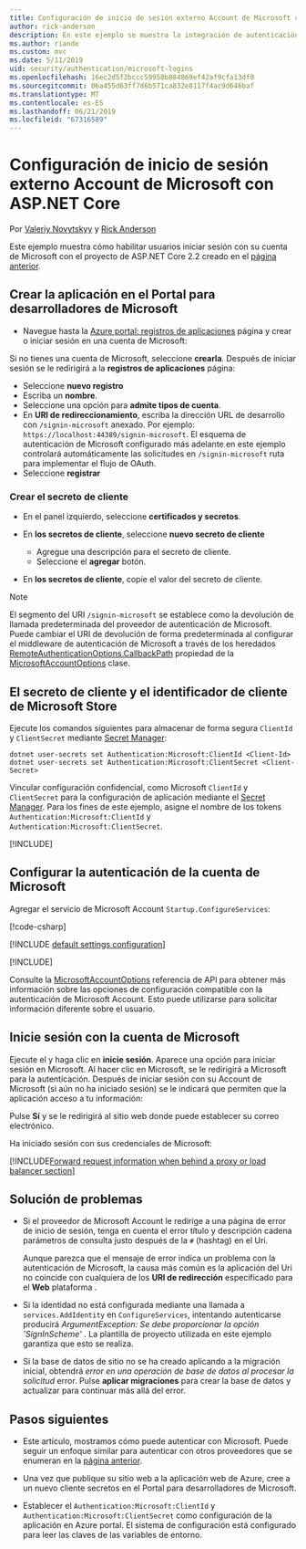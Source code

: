 ```yaml
---
title: Configuración de inicio de sesión externo Account de Microsoft con ASP.NET Core
author: rick-anderson
description: En este ejemplo se muestra la integración de autenticación de usuario de la cuenta de Microsoft en una aplicación de ASP.NET Core existente.
ms.author: riande
ms.custom: mvc
ms.date: 5/11/2019
uid: security/authentication/microsoft-logins
ms.openlocfilehash: 16ec2d5f2bccc59958b884869ef42af9cfa13df0
ms.sourcegitcommit: 06a455d63ff7d6b571ca832e8117f4ac9d646baf
ms.translationtype: MT
ms.contentlocale: es-ES
ms.lasthandoff: 06/21/2019
ms.locfileid: "67316589"
---
```

# <a name="microsoft-account-external-login-setup-with-aspnet-core"></a>Configuración de inicio de sesión externo Account de Microsoft con ASP.NET Core

Por [Valeriy Novytskyy](https://github.com/01binary) y [Rick Anderson](https://twitter.com/RickAndMSFT)

Este ejemplo muestra cómo habilitar usuarios iniciar sesión con su cuenta de Microsoft con el proyecto de ASP.NET Core 2.2 creado en el [página anterior](xref:security/authentication/social/index).

## <a name="create-the-app-in-microsoft-developer-portal"></a>Crear la aplicación en el Portal para desarrolladores de Microsoft

* Navegue hasta la [Azure portal: registros de aplicaciones](https://go.microsoft.com/fwlink/?linkid=2083908) página y crear o iniciar sesión en una cuenta de Microsoft:

Si no tienes una cuenta de Microsoft, seleccione **crearla**. Después de iniciar sesión se le redirigirá a la **registros de aplicaciones** página:

* Seleccione **nuevo registro**
* Escriba un **nombre**.
* Seleccione una opción para **admite tipos de cuenta**.  <!-- Accounts for any org work with MS domain accounts. Most folks probably want the last option, personal MS accounts -->
* En **URI de redireccionamiento**, escriba la dirección URL de desarrollo con `/signin-microsoft` anexado. Por ejemplo: `https://localhost:44389/signin-microsoft`. El esquema de autenticación de Microsoft configurado más adelante en este ejemplo controlará automáticamente las solicitudes en `/signin-microsoft` ruta para implementar el flujo de OAuth.
* Seleccione **registrar**

### <a name="create-client-secret"></a>Crear el secreto de cliente

* En el panel izquierdo, seleccione **certificados y secretos**.
* En **los secretos de cliente**, seleccione **nuevo secreto de cliente**

  * Agregue una descripción para el secreto de cliente.
  * Seleccione el **agregar** botón.

* En **los secretos de cliente**, copie el valor del secreto de cliente.

> [!NOTE]
> El segmento del URI `/signin-microsoft` se establece como la devolución de llamada predeterminada del proveedor de autenticación de Microsoft. Puede cambiar el URI de devolución de forma predeterminada al configurar el middleware de autenticación de Microsoft a través de los heredados [RemoteAuthenticationOptions.CallbackPath](/dotnet/api/microsoft.aspnetcore.authentication.remoteauthenticationoptions.callbackpath) propiedad de la [MicrosoftAccountOptions](/dotnet/api/microsoft.aspnetcore.authentication.microsoftaccount.microsoftaccountoptions) clase.

## <a name="store-the-microsoft-client-id-and-client-secret"></a>El secreto de cliente y el identificador de cliente de Microsoft Store

Ejecute los comandos siguientes para almacenar de forma segura `ClientId` y `ClientSecret` mediante [Secret Manager](xref:security/app-secrets):

```console
dotnet user-secrets set Authentication:Microsoft:ClientId <Client-Id>
dotnet user-secrets set Authentication:Microsoft:ClientSecret <Client-Secret>
```

Vincular configuración confidencial, como Microsoft `ClientId` y `ClientSecret` para la configuración de aplicación mediante el [Secret Manager](xref:security/app-secrets). Para los fines de este ejemplo, asigne el nombre de los tokens `Authentication:Microsoft:ClientId` y `Authentication:Microsoft:ClientSecret`.

[!INCLUDE[](~/includes/environmentVarableColon.md)]

## <a name="configure-microsoft-account-authentication"></a>Configurar la autenticación de la cuenta de Microsoft

Agregar el servicio de Microsoft Account `Startup.ConfigureServices`:

[!code-csharp[](~/security/authentication/social/social-code/StartupMS.cs?name=snippet&highlight=10-14)]

[!INCLUDE [default settings configuration](includes/default-settings.md)]

[!INCLUDE[](includes/chain-auth-providers.md)]

Consulte la [MicrosoftAccountOptions](/dotnet/api/microsoft.aspnetcore.builder.microsoftaccountoptions) referencia de API para obtener más información sobre las opciones de configuración compatible con la autenticación de Microsoft Account. Esto puede utilizarse para solicitar información diferente sobre el usuario.

## <a name="sign-in-with-microsoft-account"></a>Inicie sesión con la cuenta de Microsoft

Ejecute el y haga clic en **inicie sesión**. Aparece una opción para iniciar sesión en Microsoft. Al hacer clic en Microsoft, se le redirigirá a Microsoft para la autenticación. Después de iniciar sesión con su Account de Microsoft (si aún no ha iniciado sesión) se le indicará que permiten que la aplicación acceso a tu información:

Pulse **Sí** y se le redirigirá al sitio web donde puede establecer su correo electrónico.

Ha iniciado sesión con sus credenciales de Microsoft:

[!INCLUDE[Forward request information when behind a proxy or load balancer section](includes/forwarded-headers-middleware.md)]

## <a name="troubleshooting"></a>Solución de problemas

* Si el proveedor de Microsoft Account le redirige a una página de error de inicio de sesión, tenga en cuenta el error título y descripción cadena parámetros de consulta justo después de la `#` (hashtag) en el Uri.

  Aunque parezca que el mensaje de error indica un problema con la autenticación de Microsoft, la causa más común es la aplicación del Uri no coincide con cualquiera de los **URI de redirección** especificado para el **Web** plataforma .
* Si la identidad no está configurada mediante una llamada a `services.AddIdentity` en `ConfigureServices`, intentando autenticarse producirá *ArgumentException: Se debe proporcionar la opción 'SignInScheme'* . La plantilla de proyecto utilizada en este ejemplo garantiza que esto se realiza.
* Si la base de datos de sitio no se ha creado aplicando a la migración inicial, obtendrá *error en una operación de base de datos al procesar la solicitud* error. Pulse **aplicar migraciones** para crear la base de datos y actualizar para continuar más allá del error.

## <a name="next-steps"></a>Pasos siguientes

* Este artículo, mostramos cómo puede autenticar con Microsoft. Puede seguir un enfoque similar para autenticar con otros proveedores que se enumeran en la [página anterior](xref:security/authentication/social/index).

* Una vez que publique su sitio web a la aplicación web de Azure, cree a un nuevo cliente secretos en el Portal para desarrolladores de Microsoft.

* Establecer el `Authentication:Microsoft:ClientId` y `Authentication:Microsoft:ClientSecret` como configuración de la aplicación en Azure portal. El sistema de configuración está configurado para leer las claves de las variables de entorno.